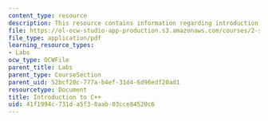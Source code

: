 ```yaml
---
content_type: resource
description: This resource contains information regarding introduction to C++.
file: https://ol-ocw-studio-app-production.s3.amazonaws.com/courses/2-s998-marine-autonomy-sensing-and-communications-spring-2012/41f1994c731da5f30aab03cce84520c6_MIT2_S998S12_Lab02.pdf
file_type: application/pdf
learning_resource_types:
- Labs
ocw_type: OCWFile
parent_title: Labs
parent_type: CourseSection
parent_uid: 52bcf20c-777a-b4ef-31d4-6d96edf20ad1
resourcetype: Document
title: Introduction to C++
uid: 41f1994c-731d-a5f3-0aab-03cce84520c6
---
```


